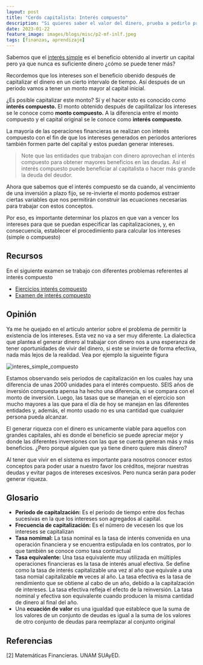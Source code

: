 ```yaml
---
layout: post
title: "Cerdo capitalista: Interés compuesto"
description: "Si quieres saber el valor del dinero, prueba a pedirlo prestado"
date: 2023-01-22
feature_image: images/blogs/misc/p2-mf-inlf.jpeg
tags: [finanzas, aprendizaje]
---
```

Sabemos que el [interés simple](/mf-cap4) es el beneficio obtenido al invertir un capital pero ya que nunca es suficiente dinero ¿cómo se puede tener más?

<!--more-->

Recordemos que los intereses son el beneficio obenido después de capitalizar el dinero en un cierto intervalo de tiempo. Así después de un periodo vamos a tener un monto mayor al capital inicial.

¿Es posible capitalizar este monto? Sí y el hacer esto es conocido como **interés compuesto.** El monto obtenido después de capilitalizar los intereses se le conoce como **monto compuesto.** A la diferencia entre el monto compuesto y el capital original se le conoce como **interés compuesto**.

La mayoría de las operaciones financieras se realizan con interés compuesto con el fin de que los intereses generados en periodos anteriores también formen parte del capital y estos puedan generar intereses.

> Note que las entidades que trabajan con dinero aprovechan el interés compuesto para obtener mayores beneficios en las deudas. Así el interés compuesto puede beneficiar al capitalista o hacer más grande la deuda del deudor.

Ahora que sabemos que el interés compuesto se da cuando, al vencimiento de una inversión a plazo fijo, se re-invierte el monto podemos estraer ciertas variables que nos permitirán construir las ecuaciones necesarias para trabajar con estos conceptos.

Por eso, es importante determinar los plazos en que van a vencer los intereses para que se puedan especificar las capitalizaciones, y, en consecuencia, establecer el procedimiento para calcular los intereses (simple o compuesto)

## Recursos
En el siguiente examen se trabajo con diferentes problemas referentes al interés compuesto

- [Ejercicios interés compuesto](https://github.com/a-ceron/matematicas-financieras/blob/main/cap5/Ejercicios-Cap5.ipynb)
- [Examen de interés compuesto]()

## Opinión

Ya me he quejado en el artículo anterior sobre el problema de permitir la existencia de los intereses. Esta vez no va a ser muy diferente. La dialectica que plantea el generar dinero al trabajar con dinero nos a una esperanza de tener oportunidades de vivir del dinero, si este se invierte de forma efectiva, nada más lejos de la realidad. Vea por ejemplo la sigueinte figura

![interes_simple_compuesto](../images/blogs/misc/p2-mf-ic.png)

Estamos observando seis periodos de capitalización en los cuales hay una diferencia de unas 2000 unidades para el interés compuesto. SEIS años de inversión compuesta apensa ha hecho una diferencia, si se compara con el monto de inversión. Luego, las tasas que se manejan en el ejercicio son mucho mayores a las que para el día de hoy se manejan en las diferentes entidades y, además, el monto usado no es una cantidad que cualquier persona pueda alcanzar.

El generar riqueza con el dinero es unicamente viable para aquellos con grandes capitales, ahí es donde el beneficio se puede apreciar mejor y donde las diferentes inversiones con las que se cuenta generan más y más beneficios. ¿Pero porqué alguien que ya tiene dinero quiere más dinero?

Al tener que vivir en el sistema es importante para nosotros conocer estos conceptos para poder usar a nuestro favor los créditos, mejorar nuestras deudas y evitar pagos de intereses excesivos. Pero nunca serán para poder generar riqueza.

## Glosario

- **Periodo de capitalzación:** Es el periodo de tiempo entre dos fechas sucesivas en la que los intereses son agregados al capital.
- **Frecuencia de capitalización:** Es el número de vecesen los que los intereses se capitalizan
- **Tasa nomimal:** La tasa nominal es la tasa de interés convenida en una operación financiera y se encuentra estipulada en los contratos, por lo que también se conoce como tasa contractual
- **Tasa equivalente:** Una tasa equivalente muy utilizada en múltiples operaciones financieras es la tasa de interés anual efectiva. Se define como la tasa de interés capitalizable una vez al año que equivale a una tasa nomial capitalizable **m** veces al año. La tasa efectiva es la tasa de rendimiento que se obtiene al cabo de un año, debido a la capitalzación de intereses. La tasa efectiva refleja el efecto de la reinversión. La tasa nominal y efectiva son equivalente cuando producen la misma cantidad de dinero al final del año.
- Una **ecuación de valor** es una igualdad que establece que la suma de los valores de un conjunto de deudas es igual a la suma de los valores de otro conjunto de deudas para reemplazar al conjunto original

## Referencias
[2] Matemáticas Financieras. UNAM SUAyED.